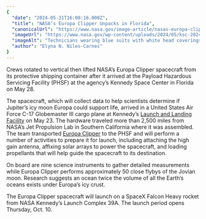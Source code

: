```yaml
---
{
  "date": "2024-05-31T16:08:16.000Z",
  "title": "NASA’s Europa Clipper Unpacks in Florida",
  "canonicalUrl": "https://www.nasa.gov/image-article/nasas-europa-clipper-unpacks-in-florida/",
  "imageUrl": "https://www.nasa.gov/wp-content/uploads/2024/05/ksc-20240528-ph-kls02-0025orig-1.jpg",
  "imageAlt": "Technicians wearing blue suits with white head coverings and gloves look on as the Europa Clipper spacecraft is lifted out of its protective shipping container. The spacecraft is silver with orange wiring throughout; many of its components are wrapped.",
  "author": "Elyna N. Niles-Carnes"
}
---
```


Crews rotated to vertical then lifted NASA’s Europa Clipper spacecraft from its protective shipping container after it arrived at the Payload Hazardous Servicing Facility (PHSF) at the agency’s Kennedy Space Center in Florida on May 28.

The spacecraft, which will collect data to help scientists determine if Jupiter’s icy moon Europa could support life, arrived in a United States Air Force C-17 Globemaster III cargo plane at Kennedy’s [Launch and Landing Facility](https://blogs.nasa.gov/europaclipper/2024/05/24/nasas-europa-clipper-makes-cross-country-flight-to-florida/) on May 23. The hardware traveled more than 2,500 miles from NASA’s Jet Propulsion Lab in Southern California where it was assembled. The team transported [Europa Clipper](https://europa.nasa.gov/) to the PHSF and will perform a number of activities to prepare it for launch, including attaching the high gain antenna, affixing solar arrays to power the spacecraft, and loading propellants that will help guide the spacecraft to its destination.

On board are nine science instruments to gather detailed measurements while Europa Clipper performs approximately 50 close flybys of the Jovian moon. Research suggests an ocean twice the volume of all the Earth’s oceans exists under Europa’s icy crust.

The Europa Clipper spacecraft will launch on a SpaceX Falcon Heavy rocket from NASA Kennedy’s Launch Complex 39A. The launch period opens Thursday, Oct. 10.
